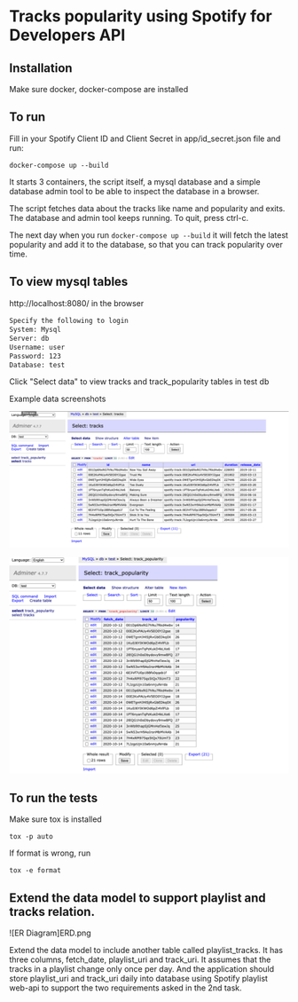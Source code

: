 # Tracks popularity using Spotify for Developers API

## Installation

Make sure docker, docker-compose are installed

## To run

Fill in your Spotify Client ID and Client Secret in app/id_secret.json file and run:

```
docker-compose up --build
```

It starts 3 containers, the script itself, a mysql database and a simple database admin tool to be able to inspect the database in a browser.

The script fetches data about the tracks like name and popularity and exits. The database and admin tool keeps running. To quit, press ctrl-c.

The next day when you run `docker-compose up --build` it will fetch the latest popularity and add it to the database, so that you can track popularity over time.

## To view mysql tables

http://localhost:8080/  in the browser

```
Specify the following to login
System: Mysql
Server: db
Username: user
Password: 123
Database: test
```

Click "Select data" to view tracks and track_popularity tables in test db

Example data screenshots

![tracks table](tracks.png)

![track_popularity table](track_popularity.png)

## To run the tests

Make sure tox is installed

```
tox -p auto
```

If format is wrong, run
```
tox -e format
```


## Extend the data model to support playlist and tracks relation.

![ER Diagram]ERD.png

Extend the data model to include another table called playlist_tracks. It has three columns, fetch_date, playlist_uri and track_uri.
It assumes that the tracks in a playlist change only once per day.
And the application should store playlist_uri and track_uri daily into database using Spotify playlist web-api to support the two requirements asked in the 2nd task. 

